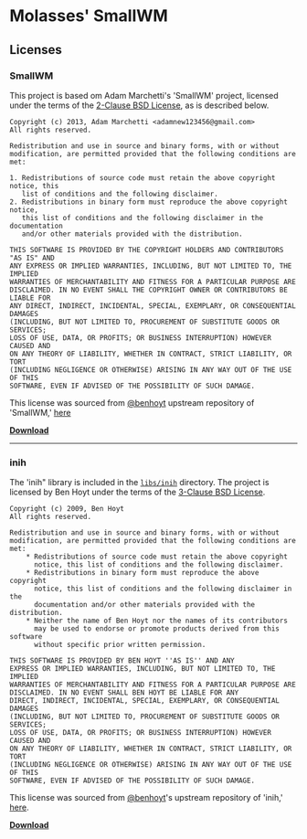 # Molasses' SmallWM
## Licenses

### SmallWM

This project is based om Adam Marchetti's 'SmallWM' project, licensed under
the terms of the [2-Clause BSD License](https://opensource.org/license/bsd-2-clause/), 
as is described below.

```
Copyright (c) 2013, Adam Marchetti <adamnew123456@gmail.com>
All rights reserved.

Redistribution and use in source and binary forms, with or without
modification, are permitted provided that the following conditions are met: 

1. Redistributions of source code must retain the above copyright notice, this
   list of conditions and the following disclaimer. 
2. Redistributions in binary form must reproduce the above copyright notice,
   this list of conditions and the following disclaimer in the documentation
   and/or other materials provided with the distribution. 

THIS SOFTWARE IS PROVIDED BY THE COPYRIGHT HOLDERS AND CONTRIBUTORS "AS IS" AND
ANY EXPRESS OR IMPLIED WARRANTIES, INCLUDING, BUT NOT LIMITED TO, THE IMPLIED
WARRANTIES OF MERCHANTABILITY AND FITNESS FOR A PARTICULAR PURPOSE ARE
DISCLAIMED. IN NO EVENT SHALL THE COPYRIGHT OWNER OR CONTRIBUTORS BE LIABLE FOR
ANY DIRECT, INDIRECT, INCIDENTAL, SPECIAL, EXEMPLARY, OR CONSEQUENTIAL DAMAGES
(INCLUDING, BUT NOT LIMITED TO, PROCUREMENT OF SUBSTITUTE GOODS OR SERVICES;
LOSS OF USE, DATA, OR PROFITS; OR BUSINESS INTERRUPTION) HOWEVER CAUSED AND
ON ANY THEORY OF LIABILITY, WHETHER IN CONTRACT, STRICT LIABILITY, OR TORT
(INCLUDING NEGLIGENCE OR OTHERWISE) ARISING IN ANY WAY OUT OF THE USE OF THIS
SOFTWARE, EVEN IF ADVISED OF THE POSSIBILITY OF SUCH DAMAGE.
```

This license was sourced from [@benhoyt](https://github.com/adamnew123456) upstream
repository of 'SmallWM,' [here](https://github.com/adamnew123456/SmallWM/blob/c2dc72afa87241bcf7e646630f4aae216ce78613)

[**Download**](https://raw.githubusercontent.com/adamnew123456/SmallWM/master/LICENSE.txt)

-------------------------------------------------------------------------------

### inih
The 'inih" library is included in the [`libs/inih`](../libs/inih) directory. The
project is licensed by Ben Hoyt under the terms of the [3-Clause BSD License](https://opensource.org/license/bsd-3-clause/).

```
Copyright (c) 2009, Ben Hoyt
All rights reserved.

Redistribution and use in source and binary forms, with or without
modification, are permitted provided that the following conditions are met:
    * Redistributions of source code must retain the above copyright
      notice, this list of conditions and the following disclaimer.
    * Redistributions in binary form must reproduce the above copyright
      notice, this list of conditions and the following disclaimer in the
      documentation and/or other materials provided with the distribution.
    * Neither the name of Ben Hoyt nor the names of its contributors
      may be used to endorse or promote products derived from this software
      without specific prior written permission.

THIS SOFTWARE IS PROVIDED BY BEN HOYT ''AS IS'' AND ANY
EXPRESS OR IMPLIED WARRANTIES, INCLUDING, BUT NOT LIMITED TO, THE IMPLIED
WARRANTIES OF MERCHANTABILITY AND FITNESS FOR A PARTICULAR PURPOSE ARE
DISCLAIMED. IN NO EVENT SHALL BEN HOYT BE LIABLE FOR ANY
DIRECT, INDIRECT, INCIDENTAL, SPECIAL, EXEMPLARY, OR CONSEQUENTIAL DAMAGES
(INCLUDING, BUT NOT LIMITED TO, PROCUREMENT OF SUBSTITUTE GOODS OR SERVICES;
LOSS OF USE, DATA, OR PROFITS; OR BUSINESS INTERRUPTION) HOWEVER CAUSED AND
ON ANY THEORY OF LIABILITY, WHETHER IN CONTRACT, STRICT LIABILITY, OR TORT
(INCLUDING NEGLIGENCE OR OTHERWISE) ARISING IN ANY WAY OUT OF THE USE OF THIS
SOFTWARE, EVEN IF ADVISED OF THE POSSIBILITY OF SUCH DAMAGE.
```

This license was sourced from [@benhoyt](https://github.com/benhoyt)'s upstream
repository of 'inih,' [here](https://github.com/benhoyt/inih/tree/4e618f77d4bae216865c5abd972d99b1ba5031e2).

[**Download**](https://raw.githubusercontent.com/benhoyt/inih/4e618f77d4bae216865c5abd972d99b1ba5031e2/LICENSE.txt)
